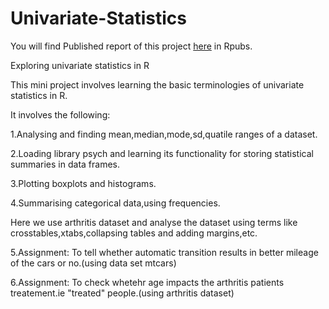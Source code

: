 # Univariate-Statistics

You will find Published report of this project [here](https://rpubs.com/more11neha/UnivariateStatistics) in Rpubs.


Exploring univariate statistics in R

This mini project involves learning the basic terminologies of univariate statistics in R.

It involves the following:

1.Analysing and finding mean,median,mode,sd,quatile ranges of a dataset.

2.Loading library psych and learning its functionality for storing statistical summaries in data frames.  

3.Plotting boxplots and histograms.

4.Summarising categorical data,using frequencies.

Here we use arthritis dataset and analyse the dataset using terms like crosstables,xtabs,collapsing tables and adding margins,etc.

5.Assignment: To tell whether automatic transition results in better mileage of the cars or no.(using data set mtcars)

6.Assignment: To check whetehr age impacts the arthritis patients treatement.ie "treated" people.(using arthritis dataset)
